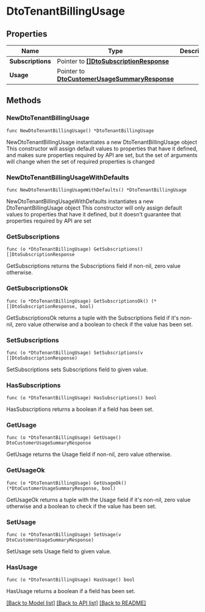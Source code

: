 # DtoTenantBillingUsage

## Properties

Name | Type | Description | Notes
------------ | ------------- | ------------- | -------------
**Subscriptions** | Pointer to [**[]DtoSubscriptionResponse**](DtoSubscriptionResponse.md) |  | [optional] 
**Usage** | Pointer to [**DtoCustomerUsageSummaryResponse**](DtoCustomerUsageSummaryResponse.md) |  | [optional] 

## Methods

### NewDtoTenantBillingUsage

`func NewDtoTenantBillingUsage() *DtoTenantBillingUsage`

NewDtoTenantBillingUsage instantiates a new DtoTenantBillingUsage object
This constructor will assign default values to properties that have it defined,
and makes sure properties required by API are set, but the set of arguments
will change when the set of required properties is changed

### NewDtoTenantBillingUsageWithDefaults

`func NewDtoTenantBillingUsageWithDefaults() *DtoTenantBillingUsage`

NewDtoTenantBillingUsageWithDefaults instantiates a new DtoTenantBillingUsage object
This constructor will only assign default values to properties that have it defined,
but it doesn't guarantee that properties required by API are set

### GetSubscriptions

`func (o *DtoTenantBillingUsage) GetSubscriptions() []DtoSubscriptionResponse`

GetSubscriptions returns the Subscriptions field if non-nil, zero value otherwise.

### GetSubscriptionsOk

`func (o *DtoTenantBillingUsage) GetSubscriptionsOk() (*[]DtoSubscriptionResponse, bool)`

GetSubscriptionsOk returns a tuple with the Subscriptions field if it's non-nil, zero value otherwise
and a boolean to check if the value has been set.

### SetSubscriptions

`func (o *DtoTenantBillingUsage) SetSubscriptions(v []DtoSubscriptionResponse)`

SetSubscriptions sets Subscriptions field to given value.

### HasSubscriptions

`func (o *DtoTenantBillingUsage) HasSubscriptions() bool`

HasSubscriptions returns a boolean if a field has been set.

### GetUsage

`func (o *DtoTenantBillingUsage) GetUsage() DtoCustomerUsageSummaryResponse`

GetUsage returns the Usage field if non-nil, zero value otherwise.

### GetUsageOk

`func (o *DtoTenantBillingUsage) GetUsageOk() (*DtoCustomerUsageSummaryResponse, bool)`

GetUsageOk returns a tuple with the Usage field if it's non-nil, zero value otherwise
and a boolean to check if the value has been set.

### SetUsage

`func (o *DtoTenantBillingUsage) SetUsage(v DtoCustomerUsageSummaryResponse)`

SetUsage sets Usage field to given value.

### HasUsage

`func (o *DtoTenantBillingUsage) HasUsage() bool`

HasUsage returns a boolean if a field has been set.


[[Back to Model list]](../README.md#documentation-for-models) [[Back to API list]](../README.md#documentation-for-api-endpoints) [[Back to README]](../README.md)


